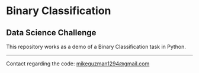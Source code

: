 # Binary Classification
## Data Science Challenge

This repository works as a demo of a Binary Classification task in Python.

***

Contact regarding the code: mikeguzman1294@gmail.com